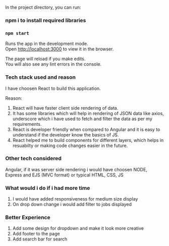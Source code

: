 

In the project directory, you can run:
### npm i to install required libraries
### `npm start`

Runs the app in the development mode.<br />
Open [http://localhost:3000](http://localhost:3000) to view it in the browser.

The page will reload if you make edits.<br />
You will also see any lint errors in the console.


### Tech stack used and reason

I have choosen React to build this application.

Reason:
1) React will have faster client side rendering of data.
2) It has some libraries which will help in rendering of JSON data like axios, underscore which i have used to fetch and filter the data as per my requirements.
3) React is developer friendly when compared to Angular and it is easy to understand if the developer know the basics of JS.
4) React helped me to build components for different layers, which helps in resuabilty or making code changes easier in the future.

### Other tech considered

Angular, if it was server side rendering i would have choosen NODE, Express and EJS (MVC format) or typical HTML, CSS, JS

### What would i do if i had more time

1) I would have added responsiveness for medium size display
2) On drop down change i would add filter to jobs displayed

### Better Experience
1) Add some design for dropdown and make it look more creative
2) Add footer to the page
3) Add search bar for search
